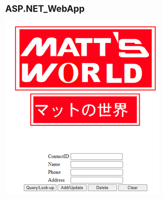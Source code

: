 # ASP.NET_WebApp


![Screen Shot](https://github.com/Mattnosekai/ASP.NET_WebApp/blob/master/WebApp_Screenshot2.png)
